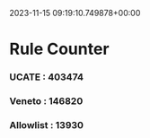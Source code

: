 2023-11-15 09:19:10.749878+00:00
# Rule Counter 
 ### UCATE : 403474

 ### Veneto : 146820

 ### Allowlist : 13930